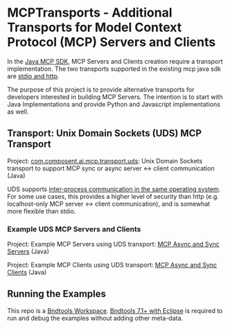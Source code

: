 # MCPTransports - Additional Transports for Model Context Protocol (MCP) Servers and Clients

In the [Java MCP SDK](https://github.com/modelcontextprotocol/java-sdk), MCP Servers and Clients creation require a transport implementation.  The two transports supported in the existing mcp java sdk are [stdio and http](https://github.com/modelcontextprotocol/java-sdk/tree/main/mcp/src/main/java/io/modelcontextprotocol/server/transport).

The purpose of this project is to provide alternative transports for developers interested in building MCP Servers.  The intention is to start with Java Implementations and provide Python and Javascript implementations as well.

## Transport: Unix Domain Sockets (UDS) MCP Transport

Project: [com.composent.ai.mcp.transport.uds](/com.composent.ai.mcp.transport.uds):  Unix Domain Sockets transport to support MCP sync or async server <-> client communication (Java)

UDS supports [inter-process communication in the same operating system](https://en.wikipedia.org/wiki/Unix_domain_socket). For some use cases, this provides a higher level of security than http (e.g. localhost-only MCP server <-> client communication), and is somewhat more flexible than stdio.

### Example UDS MCP Servers and Clients

Project: Example MCP Servers using UDS transport:  [MCP Async and Sync Servers](/com.composent.ai.mcp.examples.transport.uds.mcpserver)  (Java)

Project: Example MCP Clients using UDS transport:  [MCP Async and Sync Clients](/com.composent.ai.mcp.examples.transport.uds.mcpclient)  (Java)

## Running the Examples
This repo is a [Bndtools Workspace](https://bndtools.org/).  [Bndtools 7.1+ with Eclipse](https://bndtools.org/installation.html) is required to run and debug the examples without adding other meta-data.
